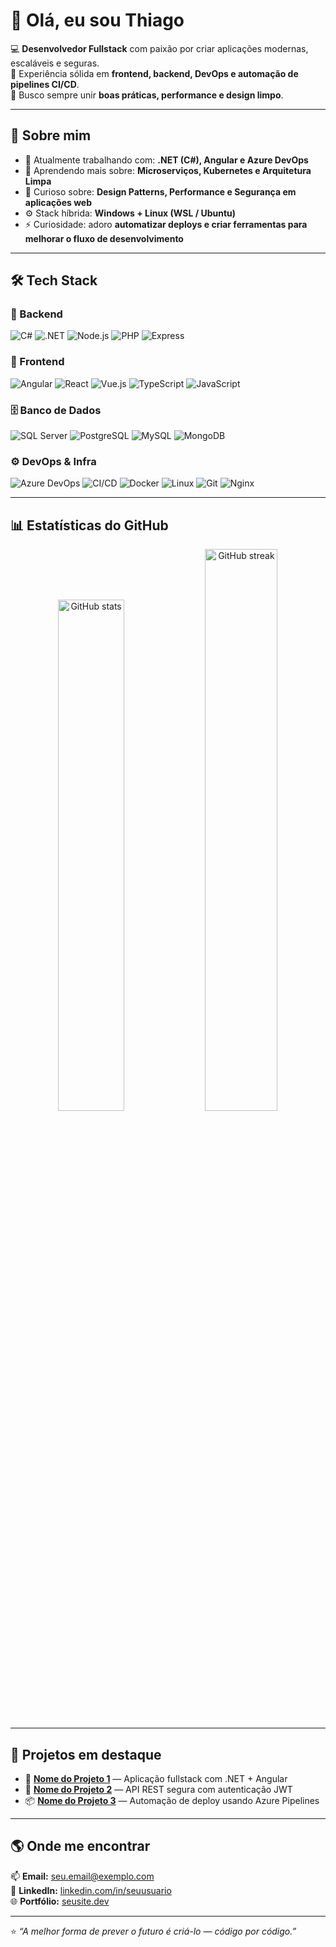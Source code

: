 # 👋 Olá, eu sou Thiago

💻 **Desenvolvedor Fullstack** com paixão por criar aplicações modernas, escaláveis e seguras.  
🚀 Experiência sólida em **frontend, backend, DevOps e automação de pipelines CI/CD**.  
🎯 Busco sempre unir **boas práticas, performance e design limpo**.

---

## 🧩 Sobre mim

- 🔭 Atualmente trabalhando com: **.NET (C#), Angular e Azure DevOps**
- 🌱 Aprendendo mais sobre: **Microserviços, Kubernetes e Arquitetura Limpa**
- 💬 Curioso sobre: **Design Patterns, Performance e Segurança em aplicações web**
- ⚙️ Stack híbrida: **Windows + Linux (WSL / Ubuntu)**
- ⚡ Curiosidade: adoro **automatizar deploys e criar ferramentas para melhorar o fluxo de desenvolvimento**

---

## 🛠️ Tech Stack

### 🧱 Backend  
![C#](https://img.shields.io/badge/-C%23-239120?style=flat-square&logo=c-sharp&logoColor=fff)
![.NET](https://img.shields.io/badge/-.NET-512BD4?style=flat-square&logo=dotnet&logoColor=fff)
![Node.js](https://img.shields.io/badge/-Node.js-339933?style=flat-square&logo=node.js)
![PHP](https://img.shields.io/badge/-PHP-777BB4?style=flat-square&logo=php)
![Express](https://img.shields.io/badge/-Express-000?style=flat-square&logo=express)

### 🎨 Frontend  
![Angular](https://img.shields.io/badge/-Angular-DD0031?style=flat-square&logo=angular&logoColor=fff)
![React](https://img.shields.io/badge/-React-61DAFB?style=flat-square&logo=react&logoColor=000)
![Vue.js](https://img.shields.io/badge/-Vue.js-4FC08D?style=flat-square&logo=vue.js&logoColor=fff)
![TypeScript](https://img.shields.io/badge/-TypeScript-3178C6?style=flat-square&logo=typescript)
![JavaScript](https://img.shields.io/badge/-JavaScript-F7DF1E?style=flat-square&logo=javascript&logoColor=000)

### 🗄️ Banco de Dados  
![SQL Server](https://img.shields.io/badge/-SQL%20Server-CC2927?style=flat-square&logo=microsoft-sql-server&logoColor=fff)
![PostgreSQL](https://img.shields.io/badge/-PostgreSQL-336791?style=flat-square&logo=postgresql)
![MySQL](https://img.shields.io/badge/-MySQL-4479A1?style=flat-square&logo=mysql)
![MongoDB](https://img.shields.io/badge/-MongoDB-47A248?style=flat-square&logo=mongodb)

### ⚙️ DevOps & Infra  
![Azure DevOps](https://img.shields.io/badge/-Azure%20DevOps-0078D7?style=flat-square&logo=azure-devops)
![CI/CD](https://img.shields.io/badge/-CI%2FCD-000000?style=flat-square&logo=githubactions)
![Docker](https://img.shields.io/badge/-Docker-2496ED?style=flat-square&logo=docker)
![Linux](https://img.shields.io/badge/-Linux-FCC624?style=flat-square&logo=linux&logoColor=000)
![Git](https://img.shields.io/badge/-Git-F05032?style=flat-square&logo=git)
![Nginx](https://img.shields.io/badge/-Nginx-009639?style=flat-square&logo=nginx&logoColor=fff)

---

## 📊 Estatísticas do GitHub

<p align="center">
  <img src="https://github-readme-stats.vercel.app/api?username=thpimentel&show_icons=true&theme=tokyonight" alt="GitHub stats" width="45.8%" />
  <img src="https://github-readme-streak-stats.herokuapp.com/?user=thpimentel&theme=tokyonight" alt="GitHub streak" width="48%" />
</p>

---

## 🚀 Projetos em destaque

- 🧩 **[Nome do Projeto 1](https://github.com/seu-usuario/projeto1)** — Aplicação fullstack com .NET + Angular  
- 🔐 **[Nome do Projeto 2](https://github.com/seu-usuario/projeto2)** — API REST segura com autenticação JWT  
- 📦 **[Nome do Projeto 3](https://github.com/seu-usuario/projeto3)** — Automação de deploy usando Azure Pipelines

---

## 🌎 Onde me encontrar

📫 **Email:** [seu.email@exemplo.com](mailto:seu.email@exemplo.com)  
💼 **LinkedIn:** [linkedin.com/in/seuusuario](https://linkedin.com/in/seuusuario)  
🌐 **Portfólio:** [seusite.dev](https://seusite.dev)

---

⭐ *“A melhor forma de prever o futuro é criá-lo — código por código.”*
